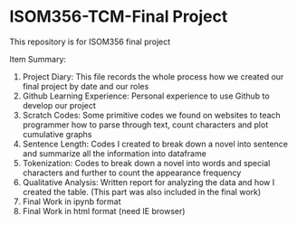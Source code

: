 # ISOM356-TCM-Final Project
This repository is for ISOM356 final project

Item Summary:

1. Project Diary: This file records the whole process how we created our final project by date and our roles
2. Github Learning Experience: Personal experience to use Github to develop our project
3. Scratch Codes: Some primitive codes we found on websites to teach programmer how to parse through text, count characters and plot cumulative graphs
4. Sentence Length: Codes I created to break down a novel into sentence and summarize all the information into dataframe
5. Tokenization: Codes to break down a novel into words and special characters and further to count the appearance frequency
6. Qualitative Analysis: Written report for analyzing the data and how I created the table. (This part was also included in the final work)
7. Final Work in ipynb format
8. Final Work in html format (need IE browser)

